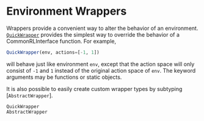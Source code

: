 # Environment Wrappers

Wrappers provide a convenient way to alter the behavior of an environment. [`QuickWrapper`](@ref) provides the simplest way to override the behavior of a CommonRLInterface function. For example,
```julia
QuickWrapper(env, actions=[-1, 1])
```
will behave just like environment `env`, except that the action space will only consist of `-1` and `1` instead of the original action space of `env`. The keyword arguments may be functions or static objects.

It is also possible to easily create custom wrapper types by subtyping [`AbstractWrapper`].

```@docs
QuickWrapper
AbstractWrapper
```
